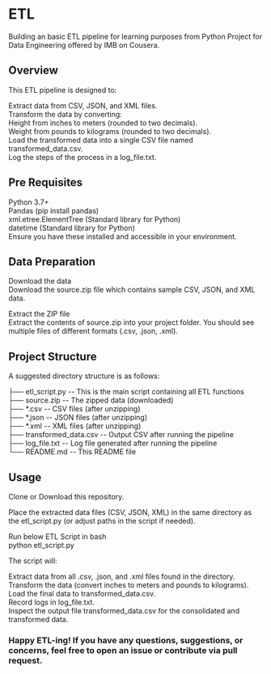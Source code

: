 # ETL
Building an basic ETL pipeline for learning purposes from Python Project for Data Engineering offered by IMB on Cousera.

## Overview  
This ETL pipeline is designed to:  

Extract data from CSV, JSON, and XML files.  
Transform the data by converting:  
  Height from inches to meters (rounded to two decimals).  
  Weight from pounds to kilograms (rounded to two decimals).  
Load the transformed data into a single CSV file named transformed_data.csv.  
Log the steps of the process in a log_file.txt.  

## Pre Requisites  
Python 3.7+  
Pandas (pip install pandas)  
xml.etree.ElementTree (Standard library for Python)  
datetime (Standard library for Python)  
Ensure you have these installed and accessible in your environment.  

## Data Preparation  
Download the data  
Download the source.zip file which contains sample CSV, JSON, and XML data.  

Extract the ZIP file  
Extract the contents of source.zip into your project folder. You should see multiple files of different formats (.csv, .json, .xml).  

## Project Structure  
A suggested directory structure is as follows:  

├── etl_script.py              -- This is the main script containing all ETL functions  
├── source.zip                 -- The zipped data (downloaded)  
├── *.csv                      -- CSV files (after unzipping)  
├── *.json                     -- JSON files (after unzipping)  
├── *.xml                      -- XML files (after unzipping)  
├── transformed_data.csv       -- Output CSV after running the pipeline  
├── log_file.txt               -- Log file generated after running the pipeline  
└── README.md                  -- This README file  

## Usage  

Clone or Download this repository.  

Place the extracted data files (CSV, JSON, XML) in the same directory as the etl_script.py (or adjust paths in the script if needed).  

Run below ETL Script in bash  
python etl_script.py

The script will:  

Extract data from all .csv, .json, and .xml files found in the directory.  
Transform the data (convert inches to meters and pounds to kilograms).  
Load the final data to transformed_data.csv.  
Record logs in log_file.txt.  
Inspect the output file transformed_data.csv for the consolidated and transformed data.  


### Happy ETL-ing! If you have any questions, suggestions, or concerns, feel free to open an issue or contribute via pull request.






